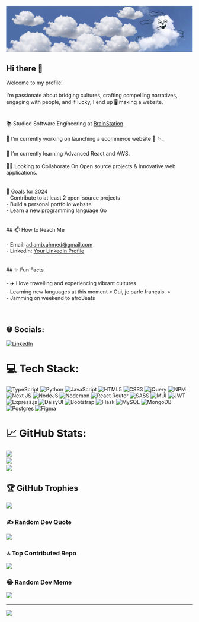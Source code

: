 ![Banner](https://raw.githubusercontent.com/Adiam-Ahmed/Adiam-Ahmed/main/GitHubBanner.png)


## Hi there 👋<br>

Welcome to my profile! <br><br>I'm passionate about bridging cultures, crafting compelling narratives, engaging with people, and if lucky, I end up 🖥️ making a website.</br><br><br>📚 Studied Software Engineering at  [BrainStation](https://brainstation.io/online/software-engineering-bootcamp).</br><br>🔭 I’m currently working on launching a ecommerce website 👗 🪡.</br><br>💭 I’m currently learning Advanced React and AWS.</br><br>👯‍♂️ Looking to Collaborate On Open source projects & Innovative web applications.</br><br><br> 🎯 Goals for 2024<br>- Contribute to at least 2 open-source projects<br>- Build a personal portfolio website<br>- Learn a new programming language Go <br><br><br>## 📫 How to Reach Me<br><br>- Email: adiamb.ahmed@gmail.com<br>- LinkedIn: [Your LinkedIn Profile](https://www.linkedin.com/in/adiamahmed/)<br><br><br>## ✨ Fun Facts<br><br>- ✈️ I love travelling and experiencing vibrant cultures <br>- Learning new languages at this moment  « Oui, je parle français. »<br>- Jamming on weekend to afroBeats <br><br><br>

## 🌐 Socials:
[![LinkedIn](https://img.shields.io/badge/LinkedIn-%230077B5.svg?logo=linkedin&logoColor=white)](https://linkedin.com/in/https://www.linkedin.com/in/adiamahmed/) 

# 💻 Tech Stack:
![TypeScript](https://img.shields.io/badge/typescript-%23007ACC.svg?style=for-the-badge&logo=typescript&logoColor=white) ![Python](https://img.shields.io/badge/python-3670A0?style=for-the-badge&logo=python&logoColor=ffdd54) ![JavaScript](https://img.shields.io/badge/javascript-%23323330.svg?style=for-the-badge&logo=javascript&logoColor=%23F7DF1E) ![HTML5](https://img.shields.io/badge/html5-%23E34F26.svg?style=for-the-badge&logo=html5&logoColor=white) ![CSS3](https://img.shields.io/badge/css3-%231572B6.svg?style=for-the-badge&logo=css3&logoColor=white) ![jQuery](https://img.shields.io/badge/jquery-%230769AD.svg?style=for-the-badge&logo=jquery&logoColor=white) ![NPM](https://img.shields.io/badge/NPM-%23CB3837.svg?style=for-the-badge&logo=npm&logoColor=white) ![Next JS](https://img.shields.io/badge/Next-black?style=for-the-badge&logo=next.js&logoColor=white) ![NodeJS](https://img.shields.io/badge/node.js-6DA55F?style=for-the-badge&logo=node.js&logoColor=white) ![Nodemon](https://img.shields.io/badge/NODEMON-%23323330.svg?style=for-the-badge&logo=nodemon&logoColor=%BBDEAD) ![React Router](https://img.shields.io/badge/React_Router-CA4245?style=for-the-badge&logo=react-router&logoColor=white) ![SASS](https://img.shields.io/badge/SASS-hotpink.svg?style=for-the-badge&logo=SASS&logoColor=white) ![MUI](https://img.shields.io/badge/MUI-%230081CB.svg?style=for-the-badge&logo=mui&logoColor=white) ![JWT](https://img.shields.io/badge/JWT-black?style=for-the-badge&logo=JSON%20web%20tokens) ![Express.js](https://img.shields.io/badge/express.js-%23404d59.svg?style=for-the-badge&logo=express&logoColor=%2361DAFB) ![DaisyUI](https://img.shields.io/badge/daisyui-5A0EF8?style=for-the-badge&logo=daisyui&logoColor=white) ![Bootstrap](https://img.shields.io/badge/bootstrap-%238511FA.svg?style=for-the-badge&logo=bootstrap&logoColor=white) ![Flask](https://img.shields.io/badge/flask-%23000.svg?style=for-the-badge&logo=flask&logoColor=white) ![MySQL](https://img.shields.io/badge/mysql-4479A1.svg?style=for-the-badge&logo=mysql&logoColor=white) ![MongoDB](https://img.shields.io/badge/MongoDB-%234ea94b.svg?style=for-the-badge&logo=mongodb&logoColor=white) ![Postgres](https://img.shields.io/badge/postgres-%23316192.svg?style=for-the-badge&logo=postgresql&logoColor=white) ![Figma](https://img.shields.io/badge/figma-%23F24E1E.svg?style=for-the-badge&logo=figma&logoColor=white)
# 📈 GitHub Stats:
![](https://github-readme-stats.vercel.app/api?username=Adiam-Ahmed&theme=neon&hide_border=false&include_all_commits=true&count_private=true)<br/>
![](https://github-readme-streak-stats.herokuapp.com/?user=Adiam-Ahmed&theme=neon&hide_border=false)<br/>
![](https://github-readme-stats.vercel.app/api/top-langs/?username=Adiam-Ahmed&theme=neon&hide_border=false&include_all_commits=true&count_private=true&layout=compact)

## 🏆 GitHub Trophies
![](https://github-profile-trophy.vercel.app/?username=Adiam-Ahmed&theme=neon&no-frame=true&no-bg=false&margin-w=4)

### ✍️ Random Dev Quote
![](https://quotes-github-readme.vercel.app/api?type=vetical&theme=radical)

### 🔝 Top Contributed Repo
![](https://github-contributor-stats.vercel.app/api?username=Adiam-Ahmed&limit=5&theme=dark&combine_all_yearly_contributions=true)

### 😂 Random Dev Meme
<img src='https://memer-new.vercel.app/' style="height: 400px;"/>

---
[![](https://visitcount.itsvg.in/api?id=Adiam-Ahmed&icon=0&color=0)](https://visitcount.itsvg.in)

<!-- Proudly created with GPRM ( https://gprm.itsvg.in ) -->
